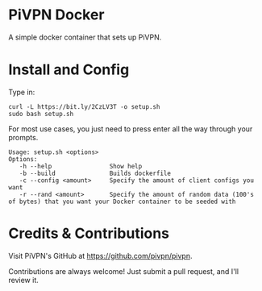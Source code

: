# PiVPN Docker
A simple docker container that sets up PiVPN.

# Install and Config
Type in:
```
curl -L https://bit.ly/2CzLV3T -o setup.sh
sudo bash setup.sh
```
For most use cases, you just need to press enter all the way through your prompts.

```
Usage: setup.sh <options>
Options:
   -h --help                Show help
   -b --build               Builds dockerfile
   -c --config <amount>     Specify the amount of client configs you want
   -r --rand <amount>       Specify the amount of random data (100's of bytes) that you want your Docker container to be seeded with
```

# Credits & Contributions
Visit PiVPN's GitHub at https://github.com/pivpn/pivpn.

Contributions are always welcome! Just submit a pull request, and I'll review it.
